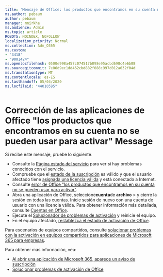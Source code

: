 ```yaml
---
title: 'Mensaje de Office: los productos que encontramos en su cuenta no se pueden usar para activar'
ms.author: pebaum
author: pebaum
manager: mnirkhe
ms.audience: Admin
ms.topic: article
ROBOTS: NOINDEX, NOFOLLOW
localization_priority: Normal
ms.collection: Adm_O365
ms.custom:
- "3418"
- "9001424"
ms.openlocfilehash: 0500e998a457c074517b098e95acbd698c4e6b08
ms.sourcegitcommit: 7e06d9ec1dd462cbd882f088c997d012a032f04d
ms.translationtype: MT
ms.contentlocale: es-ES
ms.lasthandoff: 05/04/2020
ms.locfileid: "44010595"
---
```

# <a name="fixing-the-office-apps-the-products-we-found-in-your-account-cant-be-used-to-activate-message"></a>Corrección de las aplicaciones de Office "los productos que encontramos en su cuenta no se pueden usar para activar" Message

Si recibe este mensaje, pruebe lo siguiente:

- Consulte la [Página estado del servicio](https://docs.microsoft.com/office365/enterprise/view-service-health) para ver si hay problemas conocidos con el servicio.
- Compruebe que el [estado de la suscripción](https://support.office.com/article/0d23d3c0-c19c-4b2f-9845-5344fedc4380#bkmk_checksubscription) es válido y que el usuario afectado tiene [asignada una licencia válida](https://support.office.com/article/997596B5-4173-4627-B915-36ABAC6786DC) y está conectado a Internet. 
- Consulte [error de Office "los productos que encontramos en su cuenta no se pueden usar para activar"](https://support.office.com/article/c9f9a0b3-5aae-4131-8077-21e6a59f141e).
- Abra una aplicación de Office, seleccione**cuenta**de **archivo** > y cierre la sesión en todas las cuentas. Inicie sesión de nuevo con una cuenta de usuario con una licencia válida. Para obtener información más detallada, consulte [Cuentas en Office](https://support.office.com/article/628ea040-f265-49de-b986-be09c3ebf8a9).
- Ejecute el [Solucionador de problemas de activación](https://aka.ms/SARA-OfficeActivation-Alchemy) y reinicie el equipo.
- En el equipo afectado, [restablezca el estado de activación de Office](https://docs.microsoft.com/office365/troubleshoot/activation/reset-office-365-proplus-activation-state).

Para escenarios de equipos compartidos, consulte [solucionar problemas con la activación en equipos compartidos para aplicaciones de Microsoft 365 para empresas](https://docs.microsoft.com/deployoffice/troubleshoot-shared-computer-activation).

Para obtener más información, vea: 
- [Al abrir una aplicación de Microsoft 365, aparece un aviso de suscripción](https://support.office.com/article/4cabe32c-f594-4c0e-9191-3d3ade10cceb)
- [Solucionar problemas de activación de Office](https://support.office.com/article/0d23d3c0-c19c-4b2f-9845-5344fedc4380)